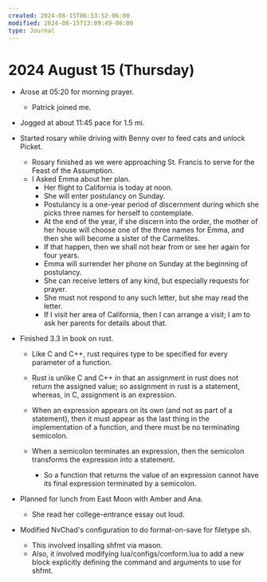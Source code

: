 ```yaml
---
created: 2024-08-15T06:53:52-06:00
modified: 2024-08-15T13:09:49-06:00
type: Journal
---
```


# 2024 August 15 (Thursday)

- Arose at 05:20 for morning prayer.

  - Patrick joined me.

- Jogged at about 11:45 pace for 1.5 mi.

- Started rosary while driving with Benny
  over to feed cats and unlock Picket.

  - Rosary finished as we were approaching
    St. Francis to serve for the Feast of
    the Assumption.
  - I Asked Emma about her plan.
    - Her flight to California is today at
      noon.
    - She will enter postulancy on Sunday.
    - Postulancy is a one-year period of
      discernment during which she picks
      three names for herself to
      contemplate.
    - At the end of the year, if she
      discern into the order, the mother of
      her house will choose one of the three
      names for Emma, and then she will
      become a sister of the Carmelites.
    - If that happen, then we shall not hear
      from or see her again for four years.
    - Emma will surrender her phone on
      Sunday at the beginning of postulancy.
    - She can receive letters of any kind,
      but especially requests for prayer.
    - She must not respond to any such
      letter, but she may read the letter.
    - If I visit her area of California,
      then I can arrange a visit; I am to
      ask her parents for details about
      that.

- Finished 3.3 in book on rust.

  - Like C and C++, rust requires type to be
    specified for every parameter of a
    function.

  - Rust is unlike C and C++ in that an
    assignment in rust does not return the
    assigned value; so assignment in rust is
    a statement, whereas, in C, assignment
    is an expression.

  - When an expression appears on its own
    (and not as part of a statement), then
    it must appear as the last thing in the
    implementation of a function, and there
    must be no terminating semicolon.

  - When a semicolon terminates an
    expression, then the semicolon
    transforms the expression into a
    statement.
    - So a function that returns the value
      of an expression cannot have its
      final expression terminated by a
      semicolon.

- Planned for lunch from East Moon with
  Amber and Ana.

  - She read her college-entrance essay out
    loud.

- Modified NvChad's configuration to do
  format-on-save for filetype sh.
  - This involved insalling shfmt via mason.
  - Also, it involved modifying
    lua/configs/conform.lua to add a new
    block explicitly defining the command
    and arguments to use for shfmt.

<!-- EOF -->
